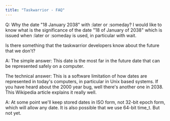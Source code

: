 ```yaml
---
title: "Taskwarrior - FAQ"
---
```


Q: Why the date "18 January 2038" with :later or :someday?
I would like to know what is the significance of the date "18 of January of 2038" which is issued when :later or :someday is used, in particular with wait.

Is there something that the taskwarrior developers know about the future that we don't?

A: The simple answer: This date is the most far in the future date that can be represented safely on a computer.

The technical answer: This is a software limitation of how dates are represented in today's computers, in particular in Unix based systems. If you have heard about the 2000 year bug, well there's another one in 2038. This Wikipedia article explains it really well.

A: At some point we'll keep stored dates in ISO form, not 32-bit epoch form, which will allow any date. It is also possible that we use 64-bit time_t. But not yet.

